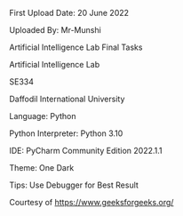 First Upload Date: 20 June 2022

Uploaded By: Mr-Munshi

Artificial Intelligence Lab Final Tasks

Artificial Intelligence Lab

SE334

Daffodil International University

Language: Python

Python Interpreter: Python 3.10

IDE: PyCharm Community Edition 2022.1.1

Theme: One Dark

Tips: Use Debugger for Best Result

Courtesy of https://www.geeksforgeeks.org/
